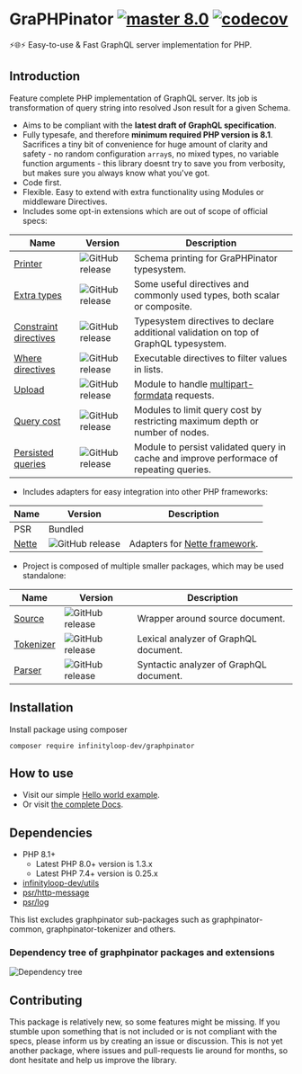# GraPHPinator [![master 8.0](https://github.com/graphpql/graphpinator/workflows/PHP/badge.svg?branch=master)](https://github.com/graphpql/graphpinator/actions?query=branch%3Amaster) [![codecov](https://codecov.io/gh/graphpql/graphpinator/branch/master/graph/badge.svg)](https://codecov.io/gh/graphpql/graphpinator)

:zap::globe_with_meridians::zap: Easy-to-use & Fast GraphQL server implementation for PHP.

## Introduction

Feature complete PHP implementation of GraphQL server. Its job is transformation of query string into resolved Json result for a given Schema. 

- Aims to be compliant with the **latest draft of GraphQL specification**.
- Fully typesafe, and therefore **minimum required PHP version is 8.1**. Sacrifices a tiny bit of convenience for huge amount of clarity and safety - no random configuration `array`s, no mixed types, no variable function arguments - this library doesnt try to save you from verbosity, but makes sure you always know what you've got.
- Code first.
- Flexible. Easy to extend with extra functionality using Modules or middleware Directives.
- Includes some opt-in extensions which are out of scope of official specs:

|Name|Version|Description|
|---|---|---|
|[Printer](https://github.com/graphpql/graphpinator-printer)|![GitHub release](https://img.shields.io/github/v/release/graphpql/graphpinator-printer?label=version)|Schema printing for GraPHPinator typesystem.|
|[Extra types](https://github.com/graphpql/graphpinator-extra-types)|![GitHub release](https://img.shields.io/github/v/release/graphpql/graphpinator-extra-types?label=version)|Some useful directives and commonly used types, both scalar or composite.|
|[Constraint directives](https://github.com/graphpql/graphpinator-constraint-directives)|![GitHub release](https://img.shields.io/github/v/release/graphpql/graphpinator-constraint-directives?label=version)|Typesystem directives to declare additional validation on top of GraphQL typesystem.|
|[Where directives](https://github.com/graphpql/graphpinator-where-directives)|![GitHub release](https://img.shields.io/github/v/release/graphpql/graphpinator-where-directives?label=version)|Executable directives to filter values in lists.|
|[Upload](https://github.com/graphpql/graphpinator-upload)|![GitHub release](https://img.shields.io/github/v/release/graphpql/graphpinator-upload?label=version)|Module to handle [multipart-formdata](https://github.com/jaydenseric/graphql-multipart-request-spec) requests.|
|[Query cost](https://github.com/graphpql/graphpinator-query-cost)|![GitHub release](https://img.shields.io/github/v/release/graphpql/graphpinator-query-cost?label=version)|Modules to limit query cost by restricting maximum depth or number of nodes.|
|[Persisted queries](https://github.com/graphpql/graphpinator-persisted-queries)|![GitHub release](https://img.shields.io/github/v/release/graphpql/graphpinator-persisted-queries?label=version)|Module to persist validated query in cache and improve performace of repeating queries.|

- Includes adapters for easy integration into other PHP frameworks:

|Name|Version|Description|
|---|---|---|
|PSR|Bundled||
|[Nette](https://github.com/graphpql/graphpinator-nette)|![GitHub release](https://img.shields.io/github/v/release/graphpql/graphpinator-nette?label=version)|Adapters for [Nette framework](https://nette.org/).|

- Project is composed of multiple smaller packages, which may be used standalone:

|Name|Version|Description|
|---|---|---|
|[Source](https://github.com/graphpql/graphpinator-source)|![GitHub release](https://img.shields.io/github/v/release/graphpql/graphpinator-source?label=version)|Wrapper around source document.|
|[Tokenizer](https://github.com/graphpql/graphpinator-tokenizer)|![GitHub release](https://img.shields.io/github/v/release/graphpql/graphpinator-tokenizer?label=version)|Lexical analyzer of GraphQL document.|
|[Parser](https://github.com/graphpql/graphpinator-parser)|![GitHub release](https://img.shields.io/github/v/release/graphpql/graphpinator-parser?label=version)|Syntactic analyzer of GraphQL document.|

## Installation

Install package using composer

```composer require infinityloop-dev/graphpinator```

## How to use

- Visit our simple [Hello world example](https://github.com/graphpql/graphpinator/blob/master/docs/examples/HelloWorld.md).
- Or visit [the complete Docs](https://github.com/graphpql/graphpinator/blob/master/docs/README.md).

## Dependencies

- PHP 8.1+ 
  - Latest PHP 8.0+ version is 1.3.x
  - Latest PHP 7.4+ version is 0.25.x
- [infinityloop-dev/utils](https://github.com/infinityloop-dev/utils)
- [psr/http-message](https://github.com/php-fig/http-message)
- [psr/log](https://github.com/php-fig/log)

This list excludes graphpinator sub-packages such as graphpinator-common, graphpinator-tokenizer and others.

### Dependency tree of graphpinator packages and extensions

![Dependency tree](docs/dependency_diagram.svg)

## Contributing

This package is relatively new, so some features might be missing. If you stumble upon something that is not included or is not compliant with the specs, please inform us by creating an issue or discussion. This is not yet another package, where issues and pull-requests lie around for months, so dont hesitate and help us improve the library.
